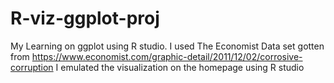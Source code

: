 # R-viz-ggplot-proj
My Learning on ggplot using R studio.
I used The Economist Data set gotten from https://www.economist.com/graphic-detail/2011/12/02/corrosive-corruption 
I emulated the visualization on the homepage using R studio
